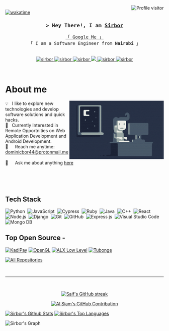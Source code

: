 <!--
<h2 align="center">
  Welcome to sirbor World!
  <img src="https://media.giphy.com/media/hvRJCLFzcasrR4ia7z/giphy.gif" width="28">
</h2>
-->

<!--
<p align="center">
  <a href="https://github.com/sirbor"><img src="https://readme-typing-svg.herokuapp.com/?lines=Self%20Taught%20Programmer;Front%20End%20Developer;1.5%2B%20years%20of%20coding%20experience;Always%20learning%20new%20things&center=true&width=380&height=45"></a>
</p>

 -->

<a href="https://komarev.com/ghpvc/?username=sirbor">
  <img align="right" src="https://komarev.com/ghpvc/?username=sirbor&label=Visitors&color=0e75b6&style=flat" alt="Profile visitor" />
</a>


[![wakatime](https://wakatime.com/badge/user/eebb3dd8-d9b2-40de-9b88-6fd6cac99dbc.svg)](https://wakatime.com/@eebb3dd8-d9b2-40de-9b88-6fd6cac99dbc)

<!-- Intro  -->
<h3 align="center">
        <samp>&gt; Hey There!, I am
                <b><a target="_blank" href="https://sirbor.tech">Sirbor</a></b>
        </samp>
</h3>


<p align="center"> 
  <samp>
    <a href="https://www.google.com/search?q=Sirbor">「 Google Me 」</a>
    <br>
    「 I am a Software Engineer from <b>Nairobi</b> 」
    <br>
    <br>
  </samp>
</p>

<p align="center">
 <a href="https://sirbor.tech" target="blank">
  <img src="https://img.shields.io/badge/Website-DC143C?style=for-the-badge&logo=medium&logoColor=white" alt="sirbor" />
 </a>
 <a href="https://linkedin.com/in/dominicbor" target="_blank">
  <img src="https://img.shields.io/badge/LinkedIn-0077B5?style=for-the-badge&logo=linkedin&logoColor=white" alt="sirbor"/>
 </a>
 <a href="https://dev.to/sirbor" target="_blank">
  <img src="https://img.shields.io/badge/dev.to-0A0A0A?style=for-the-badge&logo=dev.to&logoColor=white" alt="sirbor" />
 </a>
 <a href="https://twitter.com/sirbor_" target="_blank">
  <img src="https://img.shields.io/badge/Twitter-1DA1F2?style=for-the-badge&logo=twitter&logoColor=white" />
 </a>
 <a href="https://gitlab.com/sirbor" target="_blank">
  <img src="https://img.shields.io/badge/Gitlab-fe4164?style=for-the-badge&logo=gitlab&logoColor=white" alt="sirbor" />
 </a> 
 <a href="https://calendly.com/sirbor" target="_blank">
  <img src="https://img.shields.io/badge/Calendy-20BEFF?&style=for-the-badge&logo=calendy&logoColor=white" alt="sirbor"  />
  </a> 
</p>
<br />

<!-- About Section -->
 # About me
 
<p>
 <img alt="Night Coding" src="https://raw.githubusercontent.com/AVS1508/AVS1508/master/assets/Night-Coding.gif" align="right"/>

 💡 &nbsp; I like to explore new technologies and develop software solutions and quick hacks.\
 🌱 &nbsp; Currently Interested in Remote Opportnities on Web Application Development and Android Development.\
 📧 &emsp; Reach me anytime: dominicbor44@protonmail.me<br/><br/>
 💬 &emsp; Ask me about anything [here](https://github.com/sirbor/sirbor/issues)

</p>

<br/>
<br/>
<br/>

## Tech Stack

![Python](https://img.shields.io/badge/-Python-05122A?style=flat&logo=python)&nbsp;
![JavaScript](https://img.shields.io/badge/-JavaScript-05122A?style=flat&logo=javascript)&nbsp;
![Cypress](https://img.shields.io/badge/-Cypress-05122A?style=flat&logo=cypress)&nbsp;
![Ruby](https://img.shields.io/badge/-Ruby-05122A?style=flat&logo=ruby)&nbsp;
![Java](https://img.shields.io/badge/-Java-05122A?style=flat&logo=Java&logoColor=FFA518)&nbsp;
![C++](https://img.shields.io/badge/-C++-05122A?style=flat&logo=C%2B%2B&logoColor=00599C)&nbsp;
![React](https://img.shields.io/badge/-React-05122A?style=flat&logo=react)&nbsp;
![Node.js](https://img.shields.io/badge/-Node.js-05122A?style=flat&logo=node.js)&nbsp;
![Django](https://img.shields.io/badge/-Django-05122A?style=flat&logo=django&logoColor=092E20)&nbsp;
![Git](https://img.shields.io/badge/-Git-05122A?style=flat&logo=git)&nbsp;
![GitHub](https://img.shields.io/badge/-GitHub-05122A?style=flat&logo=github)&nbsp;
![Express js](https://img.shields.io/badge/-Express.js-05122A?style=flat&logo=Express.js&logoColor=FFA518)&nbsp;
![Visual Studio Code](https://img.shields.io/badge/-Visual%20Studio%20Code-05122A?style=flat&logo=visual-studio-code&logoColor=007ACC)&nbsp;
![Mongo DB](https://img.shields.io/badge/-MongoDB-05122A?style=flat&logo=mongodb)&nbsp;
<br/>

## Top Open Source -
[![KadiPay](https://github-readme-stats.vercel.app/api/pin/?username=sirbor&repo=KadiPay&border_color=7F3FBF&bg_color=0D1117&title_color=C9D1D9&text_color=8B949E&icon_color=7F3FBF)](https://github.com/sirbor/KadiPay)
[![OpenGL](https://github-readme-stats.vercel.app/api/pin/?username=sirbor&repo=PolygonOpenglProjects&border_color=7F3FBF&bg_color=0D1117&title_color=C9D1D9&text_color=8B949E&icon_color=7F3FBF)](https://github.com/sirbor/PolygonOpenglProjects)
[![ALX Low Level](https://github-readme-stats.vercel.app/api/pin/?username=sirbor&repo=alx-low_level_programming&border_color=7F3FBF&bg_color=0D1117&title_color=C9D1D9&text_color=8B949E&icon_color=7F3FBF)](https://github.com/sirbor/alx-low_level_programming)
[![Tubonge](https://github-readme-stats.vercel.app/api/pin/?username=sirbor&repo=Bus-Reservation-System&border_color=7F3FBF&bg_color=0D1117&title_color=C9D1D9&text_color=8B949E&icon_color=7F3FBF)](https://github.com/sirbor/Bus-Reservation-System)

<p align="left">
  <a href="https://github.com/sirbor?tab=repositories" target="_blank"><img alt="All Repositories" title="All Repositories" src="https://img.shields.io/badge/-All%20Repos-2962FF?style=for-the-badge&logo=koding&logoColor=white"/></a>
</p>

<br/>
<hr/>
<br/>

<p align="center">
  <a href="https://github.com/sirbor">
    <img src="https://github-readme-streak-stats.herokuapp.com/?user=sirbor&theme=radical&border=7F3FBF&background=0D1117" alt="Saif's GitHub streak"/>
  </a>
</p>

<p align="center">
  <a href="https://github.com/sirbor">
    <img src="https://github-profile-summary-cards.vercel.app/api/cards/profile-details?username=sirbor&theme=radical" alt="Al Siam's GitHub Contribution"/>
  </a>
</p>

<a> 
    <a href="https://github.com/sirbor"><img alt="Sirbor's Github Stats" src="https://denvercoder1-github-readme-stats.vercel.app/api?username=sirbor&show_icons=true&count_private=true&theme=react&border_color=7F3FBF&bg_color=0D1117&title_color=F85D7F&icon_color=F8D866" height="192px" width="49.5%"/></a>
  <a href="https://github.com/sirbor"><img alt="Sirbor's Top Languages" src="https://denvercoder1-github-readme-stats.vercel.app/api/top-langs/?username=sirbor&langs_count=8&layout=compact&theme=react&border_color=7F3FBF&bg_color=0D1117&title_color=F85D7F&icon_color=F8D866" height="192px" width="49.5%"/></a>
  <br/>
</a>


![Sirbor's Graph](https://github-readme-activity-graph.vercel.app/graph?username=sirbor&custom_title=%20Sirbor's%20GitHub%20Activity%20Graph&bg_color=0D1117&color=7F3FBF&line=7F3FBF&point=7F3FBF&area_color=FFFFFF&title_color=FFFFFF&area=true)
